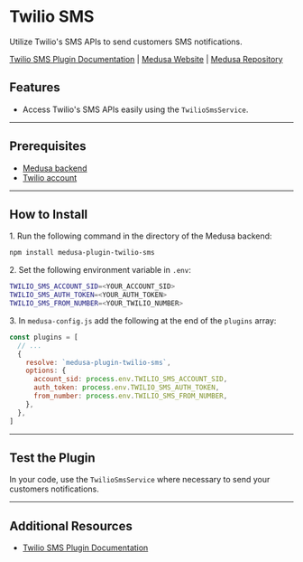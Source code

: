 # Twilio SMS

Utilize Twilio's SMS APIs to send customers SMS notifications.

[Twilio SMS Plugin Documentation](https://docs.medusajs.com/v1/plugins/notifications/twilio-sms) | [Medusa Website](https://medusajs.com) | [Medusa Repository](https://github.com/medusajs/medusa)

## Features

- Access Twilio's SMS APIs easily using the `TwilioSmsService`.

---

## Prerequisites

- [Medusa backend](https://docs.medusajs.com/v1/development/backend/install)
- [Twilio account](https://www.twilio.com/sms)

---

## How to Install

1\. Run the following command in the directory of the Medusa backend:

  ```bash
  npm install medusa-plugin-twilio-sms
  ```

2\. Set the following environment variable in `.env`:

  ```bash
  TWILIO_SMS_ACCOUNT_SID=<YOUR_ACCOUNT_SID>
  TWILIO_SMS_AUTH_TOKEN=<YOUR_AUTH_TOKEN>
  TWILIO_SMS_FROM_NUMBER=<YOUR_TWILIO_NUMBER>
  ```

3\. In `medusa-config.js` add the following at the end of the `plugins` array:

  ```js
  const plugins = [
    // ...
    {
      resolve: `medusa-plugin-twilio-sms`,
      options: {
        account_sid: process.env.TWILIO_SMS_ACCOUNT_SID,
        auth_token: process.env.TWILIO_SMS_AUTH_TOKEN,
        from_number: process.env.TWILIO_SMS_FROM_NUMBER,
      },
    },
  ]
  ```

---

## Test the Plugin

In your code, use the `TwilioSmsService` where necessary to send your customers notifications.

---

## Additional Resources

- [Twilio SMS Plugin Documentation](https://docs.medusajs.com/v1/plugins/notifications/twilio-sms)
